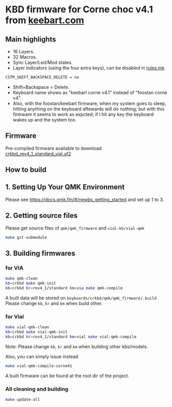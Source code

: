 # KBD firmware for Corne choc v4.1 from [keebart.com](https://www.keebart.com/products/corne)

## Main highlights

- 16 Layers.
- 32 Macros.
- Sync Layer/Led/Mod states.
- Layer indicators (using the four extra keys), can be disabled in [rules.mk](./keyboards/crkbd/vial-kb/vial-qmk/keymaps/vial/rules.mk)
```sh
CSTM_SHIFT_BACKSPACE_DELETE = no
```
- Shift+Backspace = Delete.
- Keyboard name shows as "keebart corne v4.1" instead of "foostan corne v4".
- Also, with the foostan/keebart firmware, when my system goes to sleep, hitting anything on the keyboard aftewards will do nothing; but with this firmware it seems to work as expcted; if I hit any key the keyboard wakes up and the system too.

## Firmware

Pre-compiled firmware available to download [crkbd_rev4_1_standard_vial.uf2](./crkbd_rev4_1_standard_vial.uf2)

## How to build

## 1. Setting Up Your QMK Environment

Please see <https://docs.qmk.fm/#/newbs_getting_started> and set up 1 to 3.

## 2. Getting source files

Please get source files of `qmk/qmk_firmware` and `vial-kb/vial-qmk`

```sh
make git-submodule
```

## 3. Building firmwares

### for VIA

```sh
make qmk-clean
kb=crkbd make qmk-init
kb=crkbd kr=rev4_1/standard km=via make qmk-compile
```

A built data will be stored on `keyboards/crkbd/qmk/qmk_firmware/.build`\
Please change `kb`, `kr` and `km` when build other.

### for Vial

```sh
make vial-qmk-clean
kb=crkbd make vial-qmk-init
kb=crkbd kr=rev4_1/standard km=vial make vial-qmk-compile
```

Note: Please change `kb`, `kr` and `km` when building other kbs/models.

Also, you can simply issue instead

```sh
make vial-qmk-compile-corne41
```

A built firmware can be found at the root dir of the project.

### All cleaning and building

```sh
make update-all
```

